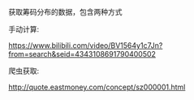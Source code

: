 获取筹码分布的数据，包含两种方式

手动计算:  

https://www.bilibili.com/video/BV1564y1c7Jn?from=search&seid=4343108691790400502

爬虫获取:

http://quote.eastmoney.com/concept/sz000001.html

